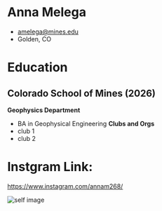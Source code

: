 # Anna Melega
- amelega@mines.edu
- Golden, CO

# Education
## Colorado School of Mines (2026)
**Geophysics Department**
- BA in Geophysical Engineering 
**Clubs and Orgs**
- club 1
- club 2

# Instgram Link:
https://www.instagram.com/annam268/

![self image](https://www.instagram.com/p/CqWSChovTy8PlXPfk_-Knam3rzfWp_H864QEXk0/?img_index=6)

